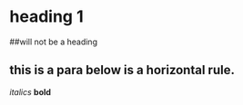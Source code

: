 # heading 1
##will not be a heading

this is a para
below is a horizontal rule.
---
*italics* 
**bold**

